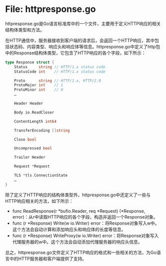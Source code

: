 # File: httpresponse.go

httpresponse.go是Go语言标准库中的一个文件，主要用于定义HTTP响应的相关结构体类型和方法。

在HTTP通信中，服务器接收到客户端的请求后，会返回一个HTTP响应，其中包括状态码、内容类型、响应头和响应体等信息。httpresponse.go中定义了http包中的Response结构体类型，它包含了HTTP响应的各个字段，如下所示：

```go
type Response struct {
    Status     string // HTTP/1.x status code
    StatusCode int    // HTTP/1.x status code

    Proto      string // HTTP/1.x, HTTP/2.0
    ProtoMajor int    // 1
    ProtoMinor int    // 0
    …

    Header Header

    Body io.ReadCloser

    ContentLength int64

    TransferEncoding []string

    Close bool

    Uncompressed bool

    Trailer Header

    Request *Request

    TLS *tls.ConnectionState
    …
}
```

除了定义了HTTP响应的结构体类型外，httpresponse.go中还定义了一些与HTTP响应相关的方法，如下所示：

- func ReadResponse(r *bufio.Reader, req *Request) (*Response, error)：从r中读取HTTP响应的各个字段，构造并返回一个Response对象。
- func (r *Response) Write(w io.Writer) error：将Response对象写入w中。这个方法会自动计算和添加响应头和响应体的长度等信息。
- func (r *Response) WriteProxy(w io.Writer) error：将Response对象写入代理服务器的w中。这个方法会自动添加代理服务器的响应头信息。

总之，httpresponse.go文件定义了HTTP响应的格式和一些相关的方法，为Go语言中的HTTP服务器和客户端提供了支持。


